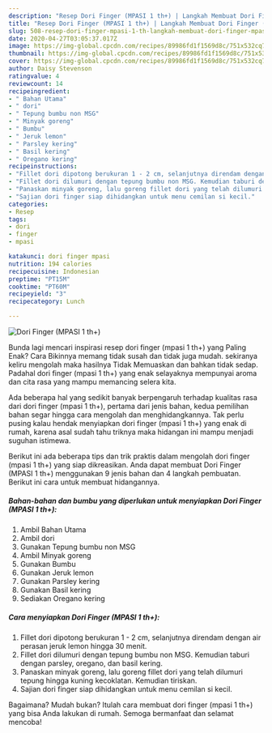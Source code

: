 ```yaml
---
description: "Resep Dori Finger (MPASI 1 th+) | Langkah Membuat Dori Finger (MPASI 1 th+) Yang Paling Enak"
title: "Resep Dori Finger (MPASI 1 th+) | Langkah Membuat Dori Finger (MPASI 1 th+) Yang Paling Enak"
slug: 508-resep-dori-finger-mpasi-1-th-langkah-membuat-dori-finger-mpasi-1-th-yang-paling-enak
date: 2020-04-27T03:05:37.017Z
image: https://img-global.cpcdn.com/recipes/89986fd1f1569d8c/751x532cq70/dori-finger-mpasi-1-th-foto-resep-utama.jpg
thumbnail: https://img-global.cpcdn.com/recipes/89986fd1f1569d8c/751x532cq70/dori-finger-mpasi-1-th-foto-resep-utama.jpg
cover: https://img-global.cpcdn.com/recipes/89986fd1f1569d8c/751x532cq70/dori-finger-mpasi-1-th-foto-resep-utama.jpg
author: Daisy Stevenson
ratingvalue: 4
reviewcount: 14
recipeingredient:
- " Bahan Utama"
- " dori"
- " Tepung bumbu non MSG"
- " Minyak goreng"
- " Bumbu"
- " Jeruk lemon"
- " Parsley kering"
- " Basil kering"
- " Oregano kering"
recipeinstructions:
- "Fillet dori dipotong berukuran 1 - 2 cm, selanjutnya direndam dengan air perasan jeruk lemon hingga 30 menit."
- "Fillet dori dilumuri dengan tepung bumbu non MSG. Kemudian taburi dengan parsley, oregano, dan basil kering."
- "Panaskan minyak goreng, lalu goreng fillet dori yang telah dilumuri tepung hingga kuning kecoklatan. Kemudian tiriskan."
- "Sajian dori finger siap dihidangkan untuk menu cemilan si kecil."
categories:
- Resep
tags:
- dori
- finger
- mpasi

katakunci: dori finger mpasi 
nutrition: 194 calories
recipecuisine: Indonesian
preptime: "PT15M"
cooktime: "PT60M"
recipeyield: "3"
recipecategory: Lunch

---
```



![Dori Finger (MPASI 1 th+)](https://img-global.cpcdn.com/recipes/89986fd1f1569d8c/751x532cq70/dori-finger-mpasi-1-th-foto-resep-utama.jpg)

Bunda lagi mencari inspirasi resep dori finger (mpasi 1 th+) yang Paling Enak? Cara Bikinnya memang tidak susah dan tidak juga mudah. sekiranya keliru mengolah maka hasilnya Tidak Memuaskan dan bahkan tidak sedap. Padahal dori finger (mpasi 1 th+) yang enak selayaknya mempunyai aroma dan cita rasa yang mampu memancing selera kita.



Ada beberapa hal yang sedikit banyak berpengaruh terhadap kualitas rasa dari dori finger (mpasi 1 th+), pertama dari jenis bahan, kedua pemilihan bahan segar hingga cara mengolah dan menghidangkannya. Tak perlu pusing kalau hendak menyiapkan dori finger (mpasi 1 th+) yang enak di rumah, karena asal sudah tahu triknya maka hidangan ini mampu menjadi suguhan istimewa.


Berikut ini ada beberapa tips dan trik praktis dalam mengolah dori finger (mpasi 1 th+) yang siap dikreasikan. Anda dapat membuat Dori Finger (MPASI 1 th+) menggunakan 9 jenis bahan dan 4 langkah pembuatan. Berikut ini cara untuk membuat hidangannya.

<!--inarticleads1-->

##### Bahan-bahan dan bumbu yang diperlukan untuk menyiapkan Dori Finger (MPASI 1 th+):

1. Ambil  Bahan Utama
1. Ambil  dori
1. Gunakan  Tepung bumbu non MSG
1. Ambil  Minyak goreng
1. Gunakan  Bumbu
1. Gunakan  Jeruk lemon
1. Gunakan  Parsley kering
1. Gunakan  Basil kering
1. Sediakan  Oregano kering




<!--inarticleads2-->

##### Cara menyiapkan Dori Finger (MPASI 1 th+):

1. Fillet dori dipotong berukuran 1 - 2 cm, selanjutnya direndam dengan air perasan jeruk lemon hingga 30 menit.
1. Fillet dori dilumuri dengan tepung bumbu non MSG. Kemudian taburi dengan parsley, oregano, dan basil kering.
1. Panaskan minyak goreng, lalu goreng fillet dori yang telah dilumuri tepung hingga kuning kecoklatan. Kemudian tiriskan.
1. Sajian dori finger siap dihidangkan untuk menu cemilan si kecil.




Bagaimana? Mudah bukan? Itulah cara membuat dori finger (mpasi 1 th+) yang bisa Anda lakukan di rumah. Semoga bermanfaat dan selamat mencoba!
